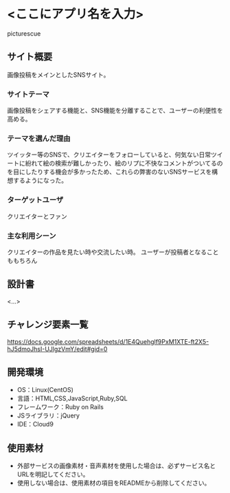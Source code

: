 # <ここにアプリ名を入力>
picturescue

## サイト概要
画像投稿をメインとしたSNSサイト。

### サイトテーマ
画像投稿をシェアする機能と、SNS機能を分離することで、ユーザーの利便性を高める。

### テーマを選んだ理由
ツイッター等のSNSで、クリエイターをフォローしていると、何気ない日常ツイートに紛れて絵の検索が難しかったり、絵のリプに不快なコメントがついてるのを目にしたりする機会が多かったため、これらの弊害のないSNSサービスを構想するようになった。


### ターゲットユーザ
クリエイターとファン

### 主な利用シーン
クリエイターの作品を見たい時や交流したい時。
ユーザーが投稿者となることももちろん

## 設計書
<...>

## チャレンジ要素一覧
<https://docs.google.com/spreadsheets/d/1E4Quehglf9PxM1XTE-ft2X5-hJ5dmoJhsI-UJlgzVmY/edit#gid=0>

## 開発環境
- OS：Linux(CentOS)
- 言語：HTML,CSS,JavaScript,Ruby,SQL
- フレームワーク：Ruby on Rails
- JSライブラリ：jQuery
- IDE：Cloud9

## 使用素材
- 外部サービスの画像素材・音声素材を使用した場合は、必ずサービス名とURLを明記してください。
- 使用しない場合は、使用素材の項目をREADMEから削除してください。